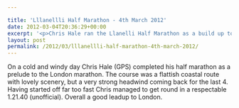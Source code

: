 ```yaml
---

title: 'Lllanellli Half Marathon - 4th March 2012'
date: 2012-03-04T20:36:29+00:00
excerpt: '<p>Chris Hale ran the Llanelli Half Marathon as a build up to London..</p>'
layout: post
permalink: /2012/03/lllanellli-half-marathon-4th-march-2012/
---
```

On a cold and windy day Chris Hale (GPS) completed his half marathon as a prelude to the London marathon. The course was a flattish coastal route with lovely scenery, but a very strong headwind coming back for the last 4. Having started off far too fast Chris managed to get round in a respectable 1.21.40 (unofficial). Overall a good leadup to London.